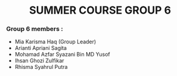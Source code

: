 <h1 align="center">SUMMER COURSE GROUP 6</h1>
<h3>Group 6 members :</h3>
<ul>
  <li>Mia Karisma Haq <span>(Group Leader)</span></li>
  <li>Arianti Apriani Sagita</li>
  <li>Mohamad Azfar Syazani Bin MD Yusof</li>
  <li>Ihsan Ghozi Zulfikar</li>
  <li>Rhisma Syahrul Putra</li>
</ul>
